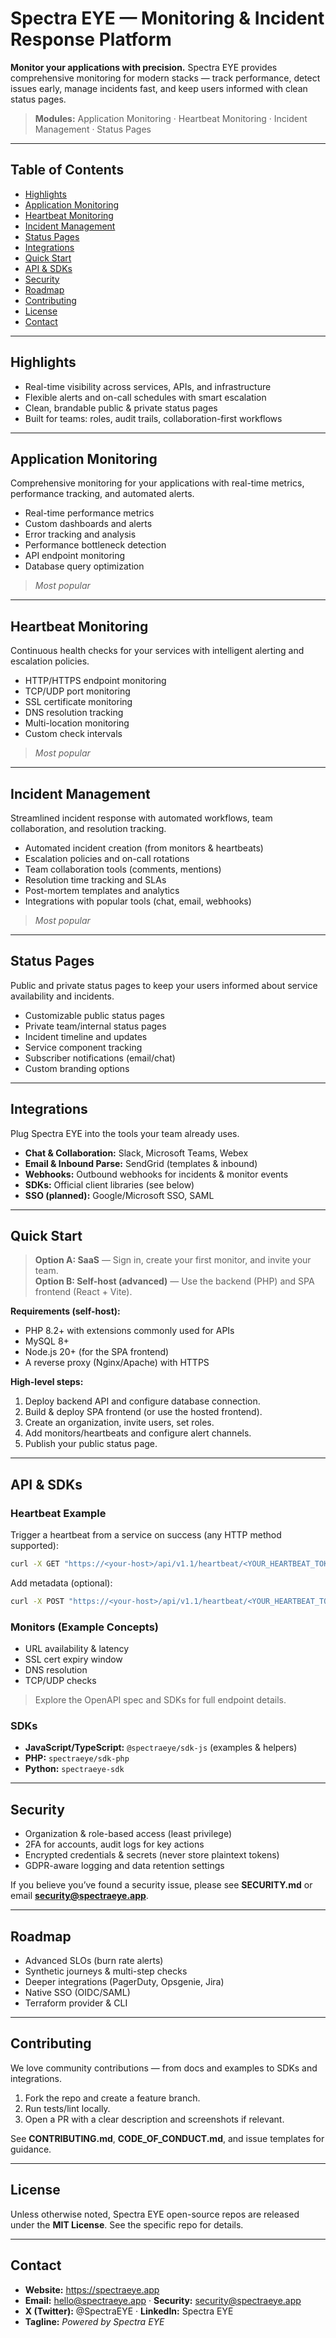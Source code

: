 # Spectra EYE — Monitoring & Incident Response Platform

**Monitor your applications with precision.** Spectra EYE provides comprehensive monitoring for modern stacks — track performance, detect issues early, manage incidents fast, and keep users informed with clean status pages.

> **Modules:** Application Monitoring · Heartbeat Monitoring · Incident Management · Status Pages

---

## Table of Contents
- [Highlights](#highlights)
- [Application Monitoring](#application-monitoring)
- [Heartbeat Monitoring](#heartbeat-monitoring)
- [Incident Management](#incident-management)
- [Status Pages](#status-pages)
- [Integrations](#integrations)
- [Quick Start](#quick-start)
- [API & SDKs](#api--sdks)
- [Security](#security)
- [Roadmap](#roadmap)
- [Contributing](#contributing)
- [License](#license)
- [Contact](#contact)

---

## Highlights
- Real-time visibility across services, APIs, and infrastructure
- Flexible alerts and on-call schedules with smart escalation
- Clean, brandable public & private status pages
- Built for teams: roles, audit trails, collaboration-first workflows

---

## Application Monitoring
Comprehensive monitoring for your applications with real-time metrics, performance tracking, and automated alerts.

- Real-time performance metrics  
- Custom dashboards and alerts  
- Error tracking and analysis  
- Performance bottleneck detection  
- API endpoint monitoring  
- Database query optimization  

> _Most popular_

---

## Heartbeat Monitoring
Continuous health checks for your services with intelligent alerting and escalation policies.

- HTTP/HTTPS endpoint monitoring  
- TCP/UDP port monitoring  
- SSL certificate monitoring  
- DNS resolution tracking  
- Multi-location monitoring  
- Custom check intervals  

> _Most popular_

---

## Incident Management
Streamlined incident response with automated workflows, team collaboration, and resolution tracking.

- Automated incident creation (from monitors & heartbeats)  
- Escalation policies and on-call rotations  
- Team collaboration tools (comments, mentions)  
- Resolution time tracking and SLAs  
- Post-mortem templates and analytics  
- Integrations with popular tools (chat, email, webhooks)  

> _Most popular_

---

## Status Pages
Public and private status pages to keep your users informed about service availability and incidents.

- Customizable public status pages  
- Private team/internal status pages  
- Incident timeline and updates  
- Service component tracking  
- Subscriber notifications (email/chat)  
- Custom branding options  

---

## Integrations
Plug Spectra EYE into the tools your team already uses.

- **Chat & Collaboration:** Slack, Microsoft Teams, Webex  
- **Email & Inbound Parse:** SendGrid (templates & inbound)  
- **Webhooks:** Outbound webhooks for incidents & monitor events  
- **SDKs:** Official client libraries (see below)  
- **SSO (planned):** Google/Microsoft SSO, SAML

---

## Quick Start

> **Option A: SaaS** — Sign in, create your first monitor, and invite your team.  
> **Option B: Self-host (advanced)** — Use the backend (PHP) and SPA frontend (React + Vite).

**Requirements (self-host):**
- PHP 8.2+ with extensions commonly used for APIs
- MySQL 8+
- Node.js 20+ (for the SPA frontend)
- A reverse proxy (Nginx/Apache) with HTTPS

**High-level steps:**
1. Deploy backend API and configure database connection.  
2. Build & deploy SPA frontend (or use the hosted frontend).  
3. Create an organization, invite users, set roles.  
4. Add monitors/heartbeats and configure alert channels.  
5. Publish your public status page.

---

## API & SDKs

### Heartbeat Example
Trigger a heartbeat from a service on success (any HTTP method supported):

```bash
curl -X GET "https://<your-host>/api/v1.1/heartbeat/<YOUR_HEARTBEAT_TOKEN>"
```

Add metadata (optional):

```bash
curl -X POST "https://<your-host>/api/v1.1/heartbeat/<YOUR_HEARTBEAT_TOKEN>"   -H "Content-Type: application/json"   -d '{"job":"nightly-backup","status":"ok","duration_ms":5321}'
```

### Monitors (Example Concepts)
- URL availability & latency
- SSL cert expiry window
- DNS resolution
- TCP/UDP checks

> Explore the OpenAPI spec and SDKs for full endpoint details.

### SDKs
- **JavaScript/TypeScript:** `@spectraeye/sdk-js` (examples & helpers)  
- **PHP:** `spectraeye/sdk-php`  
- **Python:** `spectraeye-sdk`  

---

## Security
- Organization & role-based access (least privilege)  
- 2FA for accounts, audit logs for key actions  
- Encrypted credentials & secrets (never store plaintext tokens)  
- GDPR-aware logging and data retention settings

If you believe you’ve found a security issue, please see **SECURITY.md** or email **security@spectraeye.app**.

---

## Roadmap
- Advanced SLOs (burn rate alerts)  
- Synthetic journeys & multi-step checks  
- Deeper integrations (PagerDuty, Opsgenie, Jira)  
- Native SSO (OIDC/SAML)  
- Terraform provider & CLI

---

## Contributing
We love community contributions — from docs and examples to SDKs and integrations.

1. Fork the repo and create a feature branch.  
2. Run tests/lint locally.  
3. Open a PR with a clear description and screenshots if relevant.

See **CONTRIBUTING.md**, **CODE_OF_CONDUCT.md**, and issue templates for guidance.

---

## License
Unless otherwise noted, Spectra EYE open-source repos are released under the **MIT License**. See the specific repo for details.

---

## Contact
- **Website:** https://spectraeye.app  
- **Email:** hello@spectraeye.app · **Security:** security@spectraeye.app  
- **X (Twitter):** @SpectraEYE · **LinkedIn:** Spectra EYE  
- **Tagline:** _Powered by Spectra EYE_

